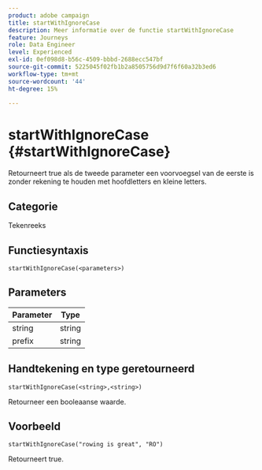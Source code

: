 ```yaml
---
product: adobe campaign
title: startWithIgnoreCase
description: Meer informatie over de functie startWithIgnoreCase
feature: Journeys
role: Data Engineer
level: Experienced
exl-id: 0ef098d8-b56c-4509-bbbd-2688ecc547bf
source-git-commit: 5225045f02fb1b2a8505756d9d7f6f60a32b3ed6
workflow-type: tm+mt
source-wordcount: '44'
ht-degree: 15%

---
```


# startWithIgnoreCase {#startWithIgnoreCase}

Retourneert true als de tweede parameter een voorvoegsel van de eerste is zonder rekening te houden met hoofdletters en kleine letters.

## Categorie

Tekenreeks

## Functiesyntaxis

`startWithIgnoreCase(<parameters>)`

## Parameters

| Parameter | Type |
|-------------|--------|
| string | string |
| prefix | string |

## Handtekening en type geretourneerd

`startWithIgnoreCase(<string>,<string>)`

Retourneer een booleaanse waarde.

## Voorbeeld

`startWithIgnoreCase("rowing is great", "RO")`

Retourneert true.
